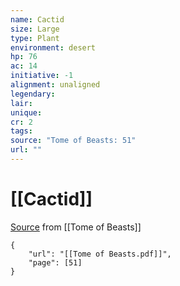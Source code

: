 ```yaml
---
name: Cactid
size: Large
type: Plant
environment: desert
hp: 76
ac: 14
initiative: -1
alignment: unaligned
legendary: 
lair: 
unique: 
cr: 2
tags: 
source: "Tome of Beasts: 51"
url: ""
---
```

# [[Cactid]]

[Source](zotero://open-pdf/library/items/ULEQWHJM?page=51) from [[Tome of Beasts]]

```pdf
{
	"url": "[[Tome of Beasts.pdf]]",
	"page": [51]
}
```


